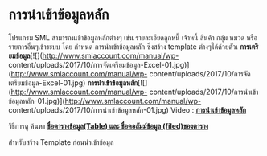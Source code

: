 # การนำเข้าข้อมูลหลัก

โปรแกรม SML สามารถนเข้าข้อมูลหลักต่างๆ เช่น รายละเอียดลูกหนี้ เจ้าหนี้ สินค้า
กลุ่ม หมวด หรือรายการอื่นๆเข้าระบบ โดย กำหนด การนำเข้าข้อมูลหลัก ซึ่งสร้าง
template ต่างๆได้ด้วยตัวเ
**การเตรียมข้อมูล**[![](http://www.smlaccount.com/manual/wp-
content/uploads/2017/10/การจัดเตรียมข้อมูล-Excel-01.jpg)](http://www.smlaccount.com/manual/wp-
content/uploads/2017/10/การจัดเตรียมข้อมูล-Excel-01.jpg)
**การนำเข้าข้อมูลหลัก**[![](http://www.smlaccount.com/manual/wp-
content/uploads/2017/10/การนำเข้าข้อมูลหลัก-01.jpg)](http://www.smlaccount.com/manual/wp-
content/uploads/2017/10/การนำเข้าข้อมูลหลัก-01.jpg)   Video :
[**การนำเข้าข้อมูลหลัก**](https://youtu.be/xQAYalMphmI)

วิธีการดู ค้นหา [**ชื่อตารางข้อมูล(Table) และ ชื่อคอลัมม์ข้อมูล
(filed)ของตาราง**](https://youtu.be/DQ8Udg9kFhA)

สำหรับสร้าง Template ก่อนนำเข้าข้อมูล

